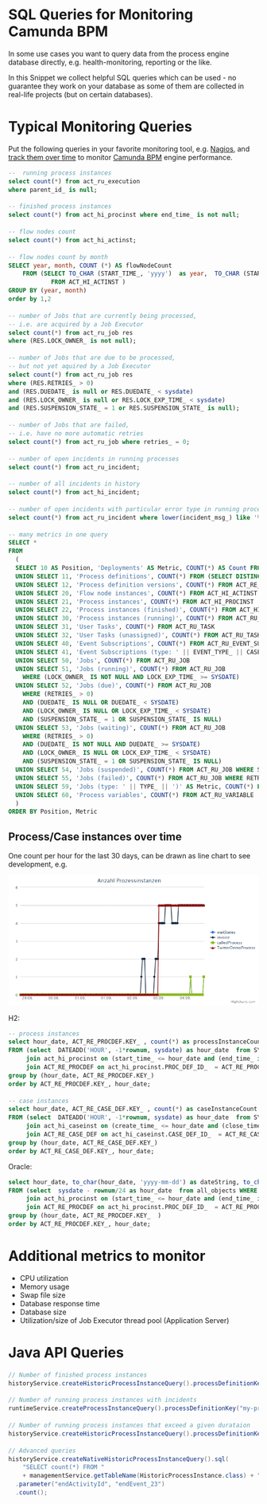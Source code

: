 # SQL Queries for Monitoring Camunda BPM

In some use cases you want to query data from the process engine database directly, e.g. health-monitoring, reporting or the like.

In this Snippet we collect helpful SQL queries which can be used - no guarantee they work on your database as some of them are collected in real-life projects (but on certain databases).

# Typical Monitoring Queries

Put the following queries in your favorite monitoring tool, e.g. [Nagios](http://omdistro.org/),
and [track them over time](http://docs.pnp4nagios.org/pnp-0.6/gallery/start)
to monitor [Camunda BPM](http://camunda.org) engine performance.


```sql
--  running process instances
select count(*) from act_ru_execution
where parent_id_ is null;

-- finished process instances
select count(*) from act_hi_procinst where end_time_ is not null;

-- flow nodes count
select count(*) from act_hi_actinst;

-- flow nodes count by month
SELECT year, month, COUNT (*) AS flowNodeCount
    FROM (SELECT TO_CHAR (START_TIME_, 'yyyy')  as year,  TO_CHAR (START_TIME_, 'mm')AS month
            FROM ACT_HI_ACTINST )
GROUP BY (year, month)
order by 1,2

-- number of Jobs that are currently being processed,
-- i.e. are acquired by a Job Executor
select count(*) from act_ru_job res
where (RES.LOCK_OWNER_ is not null);

-- number of Jobs that are due to be processed,
-- but not yet aquired by a Job Executor
select count(*) from act_ru_job res
where (RES.RETRIES_ > 0)
and (RES.DUEDATE_ is null or RES.DUEDATE_ < sysdate)
and (RES.LOCK_OWNER_ is null or RES.LOCK_EXP_TIME_ < sysdate)
and (RES.SUSPENSION_STATE_ = 1 or RES.SUSPENSION_STATE_ is null);

-- number of Jobs that are failed,
-- i.e. have no more automatic retries
select count(*) from act_ru_job where retries_ = 0;

-- number of open incidents in running processes
select count(*) from act_ru_incident;

-- number of all incidents in history
select count(*) from act_hi_incident;

-- number of open incidents with particular error type in running processes
select count(*) from act_ru_incident where lower(incident_msg_) like '%api.twitter.com%';

-- many metrics in one query
SELECT *
FROM
  (
  SELECT 10 AS Position, 'Deployments' AS Metric, COUNT(*) AS Count FROM ACT_RE_DEPLOYMENT
  UNION SELECT 11, 'Process definitions', COUNT(*) FROM (SELECT DISTINCT KEY_ FROM ACT_RE_PROCDEF)
  UNION SELECT 12, 'Process definition versions', COUNT(*) FROM ACT_RE_PROCDEF
  UNION SELECT 20, 'Flow node instances', COUNT(*) FROM ACT_HI_ACTINST
  UNION SELECT 21, 'Process instances', COUNT(*) FROM ACT_HI_PROCINST
  UNION SELECT 22, 'Process instances (finished)', COUNT(*) FROM ACT_HI_PROCINST WHERE END_TIME_ IS NOT NULL
  UNION SELECT 30, 'Process instances (running)', COUNT(*) FROM ACT_RU_EXECUTION WHERE PARENT_ID_ IS NULL
  UNION SELECT 31, 'User Tasks', COUNT(*) FROM ACT_RU_TASK
  UNION SELECT 32, 'User Tasks (unassigned)', COUNT(*) FROM ACT_RU_TASK WHERE ASSIGNEE_ IS NULL
  UNION SELECT 40, 'Event Subscriptions', COUNT(*) FROM ACT_RU_EVENT_SUBSCR
  UNION SELECT 41, 'Event Subscriptions (type: ' || EVENT_TYPE_ || CASEWHEN (PROC_INST_ID_ IS NULL, ' start', 'intermediate') || ')' AS Metric, COUNT(*) FROM ACT_RU_EVENT_SUBSCR GROUP BY Metric
  UNION SELECT 50, 'Jobs', COUNT(*) FROM ACT_RU_JOB
  UNION SELECT 51, 'Jobs (running)', COUNT(*) FROM ACT_RU_JOB
    WHERE (LOCK_OWNER_ IS NOT NULL AND LOCK_EXP_TIME_ >= SYSDATE)
  UNION SELECT 52, 'Jobs (due)', COUNT(*) FROM ACT_RU_JOB
    WHERE (RETRIES_ > 0)
    AND (DUEDATE_ IS NULL OR DUEDATE_ < SYSDATE)
    AND (LOCK_OWNER_ IS NULL OR LOCK_EXP_TIME_ < SYSDATE)
    AND (SUSPENSION_STATE_ = 1 OR SUSPENSION_STATE_ IS NULL)
  UNION SELECT 53, 'Jobs (waiting)', COUNT(*) FROM ACT_RU_JOB
    WHERE (RETRIES_ > 0)
    AND (DUEDATE_ IS NOT NULL AND DUEDATE_ >= SYSDATE)
    AND (LOCK_OWNER_ IS NULL OR LOCK_EXP_TIME_ < SYSDATE)
    AND (SUSPENSION_STATE_ = 1 OR SUSPENSION_STATE_ IS NULL)
  UNION SELECT 54, 'Jobs (suspended)', COUNT(*) FROM ACT_RU_JOB WHERE SUSPENSION_STATE_ = 2
  UNION SELECT 55, 'Jobs (failed)', COUNT(*) FROM ACT_RU_JOB WHERE RETRIES_ = 0
  UNION SELECT 59, 'Jobs (type: ' || TYPE_ || ')' AS Metric, COUNT(*) FROM ACT_RU_JOB GROUP BY Metric
  UNION SELECT 60, 'Process variables', COUNT(*) FROM ACT_RU_VARIABLE
  )
ORDER BY Position, Metric
```

## Process/Case instances over time

One count per hour for the last 30 days, can be drawn as line chart to see development, e.g.

![Line Chart][1]

H2:
```sql
-- process instances
select hour_date, ACT_RE_PROCDEF.KEY_ , count(*) as processInstanceCount
FROM (select  DATEADD('HOUR', -1*rownum, sysdate) as hour_date  from SYSTEM_RANGE(1, 168))
     join act_hi_procinst on (start_time_ <= hour_date and (end_time_ is null OR end_time_ > hour_date))
     join ACT_RE_PROCDEF on act_hi_procinst.PROC_DEF_ID_  = ACT_RE_PROCDEF.ID_
group by (hour_date, ACT_RE_PROCDEF.KEY_)
order by ACT_RE_PROCDEF.KEY_, hour_date;

-- case instances
select hour_date, ACT_RE_CASE_DEF.KEY_ , count(*) as caseInstanceCount
FROM (select  DATEADD('HOUR', -1*rownum, sysdate) as hour_date  from SYSTEM_RANGE(1, 168))
     join act_hi_caseinst on (create_time_ <= hour_date and (close_time_ is null OR close_time_ > hour_date))
     join ACT_RE_CASE_DEF on act_hi_caseinst.CASE_DEF_ID_  = ACT_RE_CASE_DEF.ID_
group by (hour_date, ACT_RE_CASE_DEF.KEY_)
order by ACT_RE_CASE_DEF.KEY_, hour_date;
```

Oracle: 
```sql
select hour_date, to_char(hour_date, 'yyyy-mm-dd') as dateString, to_char(hour_date, 'hh24') as hourString, ACT_RE_PROCDEF.KEY_ , count(*) as processInstanceCount
FROM (select  sysdate - rownum/24 as hour_date  from all_objects WHERE rownum < 169)
     join act_hi_procinst on (start_time_ <= hour_date and (end_time_ is null OR end_time_ > hour_date))
     join ACT_RE_PROCDEF on act_hi_procinst.PROC_DEF_ID_  = ACT_RE_PROCDEF.ID_
group by (hour_date, ACT_RE_PROCDEF.KEY_  )
order by ACT_RE_PROCDEF.KEY_, hour_date;
```


# Additional metrics to monitor

- CPU utilization
- Memory usage
- Swap file size
- Database response time
- Database size
- Utilization/size of Job Executor thread pool (Application Server)

[1]: instancesOverTime.png

# Java API Queries

```java
// Number of finished process instances
historyService.createHistoricProcessInstanceQuery().processDefinitionKey("my-process").finished().count();

// Number of running process instances with incidents
runtimeService.createProcessInstanceQuery().processDefinitionKey("my-process").incidentMessageLike("%").active().count();

// Number of running process instances that exceed a given durataion
historyService.createHistoricProcessInstanceQuery().processDefinitionKey("my-process").unfinished().startedBefore(new Date()).count();

// Advanced queries
historyService.createNativeHistoricProcessInstanceQuery().sql(
    "SELECT count(*) FROM "
    + managementService.getTableName(HistoricProcessInstance.class) + " WHERE END_ACT_ID_ = #{endActivityId}")
  .parameter("endActivityId", "endEvent_23")
  .count();
```
